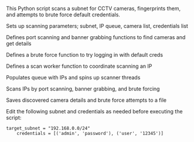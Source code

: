 This Python script scans a subnet for CCTV cameras, fingerprints them, and attempts to brute force default credentials.

Sets up scanning parameters; subnet, IP queue, camera list, credentials list

Defines port scanning and banner grabbing functions to find cameras and get details

Defines a brute force function to try logging in with default creds

Defines a scan worker function to coordinate scanning an IP

Populates queue with IPs and spins up scanner threads

Scans IPs by port scanning, banner grabbing, and brute forcing

Saves discovered camera details and brute force attempts to a file

Edit the following subnet and credentials as needed before executing the script:

```
target_subnet = "192.168.0.0/24"
    credentials = [('admin', 'password'), ('user', '12345')]
```
